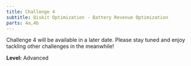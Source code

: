 ```yaml
---
title: Challenge 4
subtitle: Qiskit Optimization - Battery Revenue Optimization
parts: 4a,4b
---
```


Challenge 4 will be available in a later date. Please stay tuned and enjoy tackling other challenges in the meanwhile!

**Level:** Advanced
